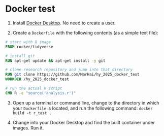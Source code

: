 # Docker test

1. Install [Docker Desktop](https://docker.com/). No need to create a user. 

2. Create a `Dockerfile` with the following contents (as a simple text file):
```dockerfile
# start with R image
FROM rocker/tidyverse

# install git
RUN apt-get update && apt-get install -y git

# clone research repository and jump into that directory
RUN git clone https://github.com/MarHai/hy_2025_docker_test
WORKDIR /hy_2025_docker_test

# run the actual R script
CMD R -e "source('analysis.r')"
```

3. Open up a terminal or command line, change to the directory in which your `Dockerfile` is located, and run the following command:
   `docker build -t r_test .`

4. Change into your Docker Desktop and find the built container under images. Run it.
